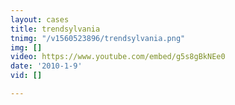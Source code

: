 ```yaml
---
layout: cases
title: trendsylvania
tnimg: "/v1560523896/trendsylvania.png"
img: []
video: https://www.youtube.com/embed/g5s8gBkNEe0
date: '2010-1-9'
vid: []

---
```

